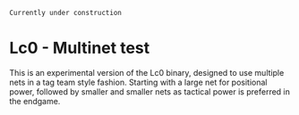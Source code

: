`Currently under construction`

# Lc0 - Multinet test

This is an experimental version of the Lc0 binary, designed to use multiple nets in a tag team style fashion. Starting with a large net for positional power, followed by smaller and smaller nets as tactical power is preferred in the endgame.
